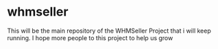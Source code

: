 # whmseller

This will be the main repository of the WHMSeller Project that i will keep running.
I hope more people to this project to help us grow
